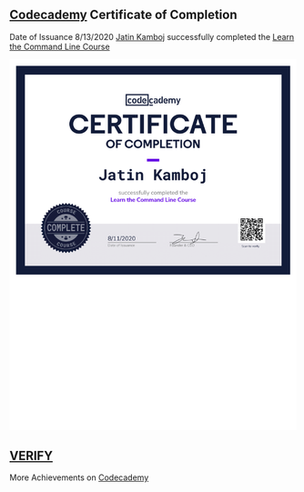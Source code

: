 ## [Codecademy](https://www.codecademy.com/) Certificate of Completion

Date of Issuance 8/13/2020 [Jatin Kamboj](https://www.codecademy.com/profiles/MJK618) successfully completed the [Learn the Command Line Course](https://www.codecademy.com/learn/learn-the-command-line)

![Certificate-Image](https://github.com/MJK618/Licenses-Certifications/blob/master/Courses/Learn%20the%20Command%20Line%20Course/Learn%20the%20Command%20Line%20Course-1.png)

## [VERIFY](https://www.codecademy.com/profiles/MJK618/certificates/e5a7d252b2274abca4ea306d5fa4b4b6)

More Achievements on [Codecademy](https://www.codecademy.com/users/MJK618/achievements) 
